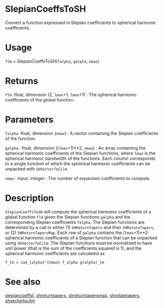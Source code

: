 # SlepianCoeffsToSH

Convert a function expressed in Slepian coefficients to spherical harmonic coefficients.

# Usage

`flm` = SlepianCoeffsToSH(`falpha`, `galpha`, `nmax`)

# Returns

`flm` :float, dimension (2, `lmax`+1, `lmax`+1)
:   The spherical harmonic coefficients of the global function.

# Parameters

`falpha` :float, dimension (`nmax`)
:   A vector containing the Slepian coefficients of the function.

`galpha` : float, dimension ((`lmax`+1)\*\*2, `nmax`)
:   An array containing the spherical harmonic coefficients of the Slepian functions, where `lmax` is the spherical harmonic bandwidth of the functions. Each column corresponds to a single function of which the spherical harmonic coefficients can be unpacked with `SHVectorToCilm`.

`nmax` : input, integer
:   The number of expansion coefficients to compute.

# Description

`SlepianCoeffsToSH` will compute the spherical harmonic coefficients of a global function `flm` given the Slepian functions `galpha` and the corresponding Slepian coefficients `falpha`. The Slepian functions are determined by a call to either (1) `SHReturnTapers` and then `SHRotateTapers`, or (2) `SHReturnTapersMap`. Each row of `galpha` contains the (`lmax`+1)\*\*2 spherical harmonic coefficients of a Slepian function that can be unpacked using `SHVectorToCilm`. The Slepian functions must be normalized to have unit power (that is the sum of the coefficients squared is 1), and the spherical harmonic coefficients are calculated as

`f_lm = sum_{alpha}^{nmax} f_alpha g(alpha)_lm`  

# See also

[slepiancoeffst](pyslepiancoeffs.html), [shreturntapers](pyshreturntapers.html), [shreturntapersmap](pyshreturntapersmap.html), [shrotatetapers](pyshrotatetapers.html), [shvectortocilm](pyshvectortocilm.html)
